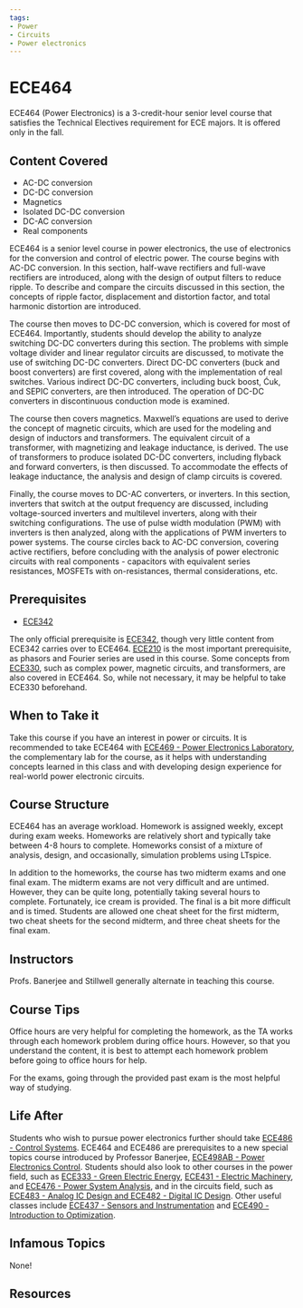 ```yaml
---
tags:
- Power
- Circuits
- Power electronics
---
```

# ECE464

ECE464 (Power Electronics) is a 3-credit-hour senior level course that satisfies the Technical Electives requirement for ECE majors. It is offered only in the fall.

## Content Covered

- AC-DC conversion
- DC-DC conversion
- Magnetics
- Isolated DC-DC conversion
- DC-AC conversion
- Real components

ECE464 is a senior level course in power electronics, the use of electronics for the conversion and control of electric power.  The course begins with AC-DC conversion.  In this section, half-wave rectifiers and full-wave rectifiers are introduced, along with the design of output filters to reduce ripple.  To describe and compare the circuits discussed in this section, the concepts of ripple factor, displacement and distortion factor, and total harmonic distortion are introduced.  

The course then moves to DC-DC conversion, which is covered for most of ECE464.  Importantly, students should develop the ability to analyze switching DC-DC converters during this section.  The problems with simple voltage divider and linear regulator circuits are discussed, to motivate the use of switching DC-DC converters.  Direct DC-DC converters (buck and boost converters) are first covered, along with the implementation of real switches.  Various indirect DC-DC converters, including buck boost, Ćuk, and SEPIC converters, are then introduced.  The operation of DC-DC converters in discontinuous conduction mode is examined.  

The course then covers magnetics.  Maxwell’s equations are used to derive the concept of magnetic circuits, which are used for the modeling and design of inductors and transformers.  The equivalent circuit of a transformer, with magnetizing and leakage inductance, is derived.  The use of transformers to produce isolated DC-DC converters, including flyback and forward converters, is then discussed.  To accommodate the effects of leakage inductance, the analysis and design of clamp circuits is covered.

Finally, the course moves to DC-AC converters, or inverters.  In this section, inverters that switch at the output frequency are discussed, including voltage-sourced inverters and multilevel inverters, along with their switching configurations.  The use of pulse width modulation (PWM) with inverters is then analyzed, along with the applications of PWM inverters to power systems.  The course circles back to AC-DC conversion, covering active rectifiers, before concluding with the analysis of power electronic circuits with real components - capacitors with equivalent series resistances, MOSFETs with on-resistances, thermal considerations, etc.

## Prerequisites

- [ECE342](ECE342.md)

The only official prerequisite is [ECE342](ECE342.md), though very little content from ECE342 carries over to ECE464.  [ECE210](ECE210.md) is the most important prerequisite, as phasors and Fourier series are used in this course.  Some concepts from [ECE330](ECE330.md), such as complex power, magnetic circuits, and transformers, are also covered in ECE464.  So, while not necessary, it may be helpful to take ECE330 beforehand.

## When to Take it

Take this course if you have an interest in power or circuits.  It is recommended to take ECE464 with [ECE469 - Power Electronics Laboratory](ECE469.md), the complementary lab for the course, as it helps with understanding concepts learned in this class and with developing design experience for real-world power electronic circuits.

## Course Structure

ECE464 has an average workload.  Homework is assigned weekly, except during exam weeks.  Homeworks are relatively short and typically take between 4-8 hours to complete.  Homeworks consist of a mixture of analysis, design, and occasionally, simulation problems using LTspice.  

In addition to the homeworks, the course has two midterm exams and one final exam.  The midterm exams are not very difficult and are untimed.  However, they can be quite long, potentially taking several hours to complete. Fortunately, ice cream is provided.  The final is a bit more difficult and is timed.  Students are allowed one cheat sheet for the first midterm, two cheat sheets for the second midterm, and three cheat sheets for the final exam.  

## Instructors

Profs. Banerjee and Stillwell generally alternate in teaching this course.

## Course Tips

Office hours are very helpful for completing the homework, as the TA works through each homework problem during office hours.  However, so that you understand the content, it is best to attempt each homework problem before going to office hours for help.  

For the exams, going through the provided past exam is the most helpful way of studying. 

## Life After

Students who wish to pursue power electronics further should take [ECE486 - Control Systems](ECE486.md).  ECE464 and ECE486 are prerequisites to a new special topics course introduced by Professor Banerjee, [ECE498AB - Power Electronics Control](ECE498AB.md).  Students should also look to other courses in the power field, such as [ECE333 - Green Electric Energy](ECE333.md), [ECE431 - Electric Machinery](ECE431.md), and [ECE476 - Power System Analysis](ECE476.md), and in the circuits field, such as [ECE483 - Analog IC Design and ECE482 - Digital IC Design](ECE482.md).  Other useful classes include [ECE437 - Sensors and Instrumentation](ECE437.md) and [ECE490 - Introduction to Optimization](ECE490.md).

## Infamous Topics

None!

## Resources

